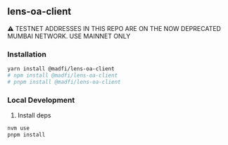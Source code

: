 ## lens-oa-client

:warning: TESTNET ADDRESSES IN THIS REPO ARE ON THE NOW DEPRECATED MUMBAI NETWORK. USE MAINNET ONLY

### Installation
```sh
yarn install @madfi/lens-oa-client
# npm install @madfi/lens-oa-client
# pnpm install @madfi/lens-oa-client
```

### Local Development

1. Install deps
```sh
nvm use
pnpm install
```
